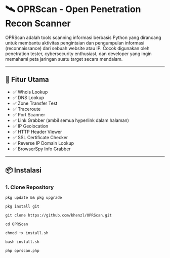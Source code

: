 # 🛰️ OPRScan - Open Penetration Recon Scanner

OPRScan adalah tools scanning informasi berbasis Python yang dirancang untuk membantu aktivitas pengintaian dan pengumpulan informasi (reconnaissance) dari sebuah website atau IP. Cocok digunakan oleh penetration tester, cybersecurity enthusiast, dan developer yang ingin memahami peta jaringan suatu target secara mendalam.

---

## 📌 Fitur Utama

- ✅ Whois Lookup
- ✅ DNS Lookup
- ✅ Zone Transfer Test
- ✅ Traceroute
- ✅ Port Scanner
- ✅ Link Grabber (ambil semua hyperlink dalam halaman)
- ✅ IP Geolocation
- ✅ HTTP Header Viewer
- ✅ SSL Certificate Checker
- ✅ Reverse IP Domain Lookup
- ✅ BrowserSpy Info Grabber

---

## 📦 Instalasi

### 1. Clone Repository

```
pkg update && pkg upgrade

pkg install git

git clone https://github.com/khenzl/OPRScan.git

cd OPRScan

chmod +x install.sh

bash install.sh

php oprscan.php
